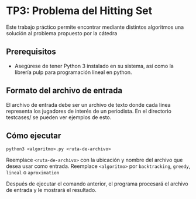 # TP3: Problema del Hitting Set

Este trabajo práctico permite encontrar mediante distintos algoritmos una solución al problema propuesto por la cátedra
## Prerequisitos

- Asegúrese de tener Python 3 instalado en su sistema, así como la librería pulp para programación lineal en python.

## Formato del archivo de entrada

El archivo de entrada debe ser un archivo de texto donde cada línea representa los jugadores de interés de un periodista. En el directorio testcases/ se pueden ver ejemplos de esto.


## Cómo ejecutar


```
python3 <algoritmo>.py <ruta-de-archivo>
```

Reemplace `<ruta-de-archivo>` con la ubicación y nombre del archivo que desea usar como entrada. Reemplace `<algoritmo>` por `backtracking`, `greedy`, `lineal` o `aproximation` 

Después de ejecutar el comando anterior, el programa procesará el archivo de entrada y le mostrará el resultado.
